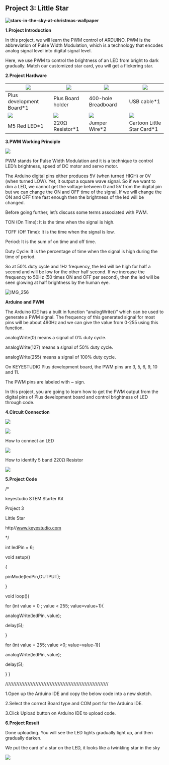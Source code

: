 ## Project 3: Little Star

**![stars-in-the-sky-at-christmas-wallpaper](media/3e72f973a485a056a40490cc5c12ca89.jpeg)**

**1.Project Introduction**

In this project, we will learn the PWM control of ARDUINO. PWM is the
abbreviation of Pulse Width Modulation, which is a technology that encodes
analog signal level into digital signal level.

Here, we use PWM to control the brightness of an LED from bright to dark
gradually. Match our customized star card, you will get a flickering star.

**2.Project Hardware**

| ![](media/f4146601f8c339ab8dd8d809dd8f2a6f.png) | ![](media/51bae5ab9f402a181a081ac1ec81100a.png) | ![](media/4acb8663d8eefd6412faf78c4e857d6a.png)  | ![](media/1896ff0625b4ab1415733f26319421bb.png) |
|-------------------------------------------------|-------------------------------------------------|--------------------------------------------------|-------------------------------------------------|
| Plus development Board\*1                       |  Plus Board holder                              | 400-hole Breadboard                              | USB cable\*1                                    |
| ![](media/0b21d8bc0bc39dfb47f691d710c0bb40.png) | ![](media/098a2730d0b0a2a4b2079e0fc87fd38b.png) |  ![](media/5b24da8702086a436708cf74789ff7c8.png) | ![](media/deaf965dd337a13c4c337ce200866c88.png) |
| M5 Red LED\*1                                   |  220Ω Resistor\*1                               | Jumper Wire\*2                                   | Cartoon Little Star Card\*1                     |

**3.PWM Working Principle**

![](media/6549bdbfd4e7b6b2b341012105d655e8.png)

PWM stands for Pulse Width Modulation and it is a technique to control LED’s
brightness, speed of DC motor and servo motor.

The Arduino digital pins either produces 5V (when turned HIGH) or 0V (when
turned LOW). Yet, it output a square wave signal. So if we want to dim a LED, we
cannot get the voltage between 0 and 5V from the digital pin but we can change
the ON and OFF time of the signal. If we will change the ON and OFF time fast
enough then the brightness of the led will be changed.

Before going further, let’s discuss some terms associated with PWM.

TON (On Time): It is the time when the signal is high.

TOFF (Off Time): It is the time when the signal is low.

Period: It is the sum of on time and off time.

Duty Cycle: It is the percentage of time when the signal is high during the time
of period.

So at 50% duty cycle and 1Hz frequency, the led will be high for half a second
and will be low for the other half second. If we increase the frequency to 50Hz
(50 times ON and OFF per second), then the led will be seen glowing at half
brightness by the human eye.

![IMG_256](media/a439e1bd8a4578b43b7188c821d58594.jpeg)

**Arduino and PWM**

The Arduino IDE has a built in function “analogWrite()” which can be used to
generate a PWM signal. The frequency of this generated signal for most pins will
be about 490Hz and we can give the value from 0-255 using this function.

analogWrite(0) means a signal of 0% duty cycle.

analogWrite(127) means a signal of 50% duty cycle.

analogWrite(255) means a signal of 100% duty cycle.

On KEYESTUDIO Plus development board, the PWM pins are 3, 5, 6, 9, 10 and 11.

The PWM pins are labeled with \~ sign.

In this project, you are going to learn how to get the PWM output from the
digital pins of Plus development board and control brightness of LED through
code.

**4.Circuit Connection**

![](media/631d5b7c4be2f2a1dcaf2d5c40d3c042.emf)

![](media/f4e7d048d785776a71b65f758b0d3d20.png)

How to connect an LED

![](media/42ff6f405dfa128593827de5aa03e94b.png)

How to identify 5 band 220Ω Resistor

![](media/55c0199544e9819328f6d5778f10d7d0.png)

**5.Project Code**

/\*

keyestudio STEM Starter Kit

Project 3

Little Star

http//www.keyestudio.com

\*/

int ledPin = 6;

void setup()

{

pinMode(ledPin,OUTPUT);

}

void loop(){

for (int value = 0 ; value \< 255; value=value+1){

analogWrite(ledPin, value);

delay(5);

}

for (int value = 255; value \>0; value=value-1){

analogWrite(ledPin, value);

delay(5);

} }

/////////////////////////////////////////////////////////////////

1.Open up the Arduino IDE and copy the below code into a new sketch.

2.Select the correct Board type and COM port for the Arduino IDE.

3.Click Upload button on Arduino IDE to upload code.

**6.Project Result**

Done uploading. You will see the LED lights gradually light up, and then
gradually darken.

We put the card of a star on the LED, it looks like a twinkling star in the sky

![](media/8107fec2b06ad60fcf281e84cea5b821.png)
